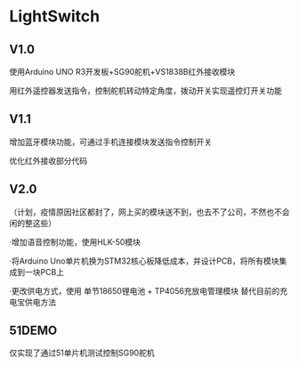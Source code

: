 # LightSwitch

## V1.0
使用Arduino UNO R3开发板+SG90舵机+VS1838B红外接收模块

用红外遥控器发送指令，控制舵机转动特定角度，拨动开关实现遥控灯开关功能

## V1.1
增加蓝牙模块功能，可通过手机连接模块发送指令控制开关

优化红外接收部分代码

## V2.0
（计划，疫情原因社区都封了，网上买的模块送不到，也去不了公司，不然也不会闲的整这些）

·增加语音控制功能，使用HLK-50模块

·将Arduino Uno单片机换为STM32核心板降低成本，并设计PCB，将所有模块集成到一块PCB上

·更改供电方式，使用 单节18650锂电池 + TP4056充放电管理模块 替代目前的充电宝供电方法

## 51DEMO
仅实现了通过51单片机测试控制SG90舵机
